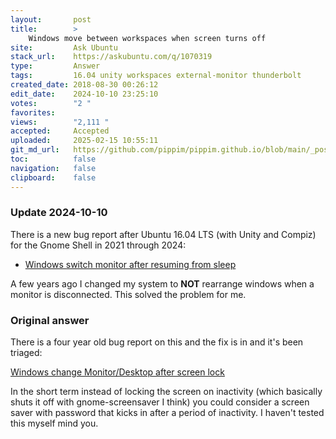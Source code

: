```yaml
---
layout:       post
title:        >
    Windows move between workspaces when screen turns off
site:         Ask Ubuntu
stack_url:    https://askubuntu.com/q/1070319
type:         Answer
tags:         16.04 unity workspaces external-monitor thunderbolt
created_date: 2018-08-30 00:26:12
edit_date:    2024-10-10 23:25:10
votes:        "2 "
favorites:    
views:        "2,111 "
accepted:     Accepted
uploaded:     2025-02-15 10:55:11
git_md_url:   https://github.com/pippim/pippim.github.io/blob/main/_posts/2018/2018-08-30-Windows-move-between-workspaces-when-screen-turns-off.md
toc:          false
navigation:   false
clipboard:    false
---
```


### Update 2024-10-10

There is a new bug report after Ubuntu 16.04 LTS (with Unity and Compiz) for the Gnome Shell in 2021 through 2024:

- [Windows switch monitor after resuming from sleep ](https://bugs.launchpad.net/ubuntu/+source/mutter/+bug/1927948)

A few years ago I changed my system to **NOT** rearrange windows when a monitor is disconnected. This solved the problem for me.

### Original answer

There is a four year old bug report on this and the fix is in and it's been triaged:

[Windows change Monitor/Desktop after screen lock][1]

In the short term instead of locking the screen on inactivity (which basically shuts it off with gnome-screensaver I think) you could consider a screen saver with password that kicks in after a period of inactivity. I haven't tested this myself mind you.

  [1]: https://bugs.launchpad.net/ubuntu/+source/unity/+bug/1295267
